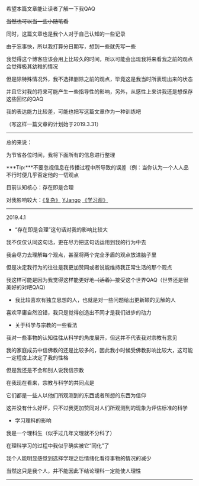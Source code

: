 希望本篇文章能让读者了解一下我QAQ

~~当然也可以当一些小随笔看~~

同时，这篇文章也是我个人对于自己认知的一些记录

由于忘事快，所以我打算分日期写，想到一些就先写一些

我觉得这个博客应该会用上比较久的时间，所以可能会出现我将来看我之前的观点会觉得极其幼稚的情况

但是除特殊情况外，我不选择删除之前的观点，毕竟这是我当时所表现出来的状态

并且它对我的将来可能产生一些指导性的影响，另外，从感性上来讲我还是想保存这些回忆的QAQ

我的表达能力比较差，可能也把写这篇文章作为一种训练吧

（写这样一篇文章的计划始于2019.3.31）

---

总的来说：

为节省各位时间，我将下面所有的信息进行整理

***Tip:***不要忽视信息在传播过程中所导致的误差（例：当你认为一个人人品不行时便几乎否定他的一切观点

目前认知核心：存在即是合理

对我影响较大：[《复杂》](<https://baike.baidu.com/item/%E5%A4%8D%E6%9D%82/12005034>)	[YJango](https://www.zhihu.com/people/YJango/activities)	[《学习观》](<https://space.bilibili.com/344849038>)

---

2019.4.1

- “存在即是合理”这句话对我的影响比较大

我不仅仅认同这句话，更在尽力把这句话运用到我的行为中去

我会尽力去理解每个观点，甚至将两个完全矛盾的观点放进脑子里

但是决定我行为的往往是我更加赞同或者说能维持我正常生活的那个观点

我这样可能是因为我觉得这样能更好地~~（活着）~~接受这个世界QAQ（世界还是很美好的对吧QAQ）

- 我比较喜欢有独立思想的人，也就是对一些问题给出更新颖的见解的人

喜欢平庸自然没错，我只是觉得创造出不同才是我们进步的动力

- 关于科学与宗教的一些看法

我对一些事物的认知往往从科学的角度展开，但这并不代表我对宗教有意见

我的家庭成员中信佛教的还是比较多的，因此我小时候受佛教影响比较大，这可能一定程度上决定了我的性格

但是我还是不会和别人说我信宗教

在我现在看来，宗教与科学的共同点是

它们都是一些人以他们所观测到的东西或者所想的东西为信仰

这并没有什么好坏，只不过我更加赞同对人们所观测到的现象为评估标准的科学

- 学习理科的影响

我是一个理科生（似乎过几年文理就不分科了）

在理科学习的过程中我似乎确实被它“同化”了

我个人能明显感觉到选择学理之后情绪化看待事物的情况的减少

当然这只是我个人，并不能因此下结论理科一定能使人理性

---

